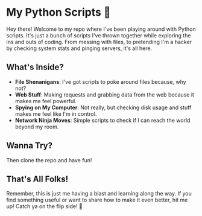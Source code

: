 # My Python Scripts 🚀

Hey there! Welcome to my repo where I've been playing around with Python scripts. It's just a bunch of scripts I've thrown together while exploring the ins and outs of coding. From messing with files, to pretending I'm a hacker by checking system stats and pinging servers, it's all here.

## What's Inside?

- **File Shenanigans**: I've got scripts to poke around files because, why not?
- **Web Stuff**: Making requests and grabbing data from the web because it makes me feel powerful.
- **Spying on My Computer**: Not really, but checking disk usage and stuff makes me feel like I'm in control.
- **Network Ninja Moves**: Simple scripts to check if I can reach the world beyond my room.

## Wanna Try?

Then clone the repo and have fun!

## That's All Folks!

Remember, this is just me having a blast and learning along the way. If you find something useful or want to share how to make it even better, hit me up!
Catch ya on the flip side! 🤘

